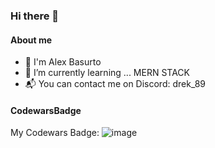 ### Hi there 👋

#### About me
- 👨 I'm Alex Basurto
- 🌱 I’m currently learning ... MERN STACK
- 📬 You can contact me on Discord: drek_89

#### CodewarsBadge
My Codewars Badge:
![image](https://www.codewars.com/users/alexBasurto/badges/small)

